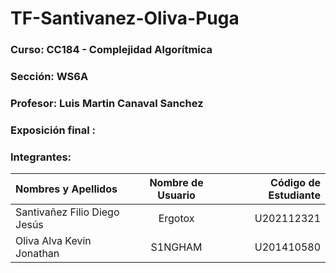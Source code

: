 # TF-Santivanez-Oliva-Puga
### Curso: CC184 - Complejidad Algorítmica

### Sección: WS6A 

### Profesor: Luis Martin Canaval Sanchez
### Exposición final : 
### Integrantes:

| Nombres y Apellidos         | Nombre de Usuario | Código de Estudiante  |
|:---		      	              | :----:            |	             		  ---:|
|Santivañez Filio Diego Jesús  | Ergotox |	 	          U202112321|
|Oliva Alva Kevin Jonathan     | S1NGHAM |	 	          U201410580|
